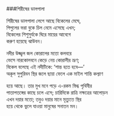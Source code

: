 ###শিরীষের ডালপালা

শিরীষের ডালপালা লেগে আছে বিকেলের মেঘে,  
পিপুলের ভরা বুকে চিল নেমে এসেছে এখন;  
বিকেলের শিশুসুর্যকে ঘিরে মায়ের আবেগে  
করুণ হয়েছে ঝাউবন।  
 
নদীর উজ্জ্বল জল কোরালের মতো কলবরে  
ভেসে নারকোলবনে কেড়ে নেয় কোরালীর ভ্রূণ;  
বিকেল বলেছে এই নদীটিকে: ‘শান্ত হতে হবে—’  
অকূল সুপুরিবন স্থির জলে ছায়া ফেলে এক মাইল শান্তি কল্যাণ  
 
হয়ে আছে। তার মুখ মনে পড়ে এ-রকম স্নিগ্ধ পৃথিবীর  
পাতাপতঙ্গের কাছে চলে এসে; চারিদিকে রাত্রি নক্ষত্রের আলোড়ন  
এখন দয়ার মতো; তবুও দয়ার মানে মৃত্যুতে স্থির  
হয়ে থেকে ভুলে যাওয়া মানুষের সনাতন মন।  